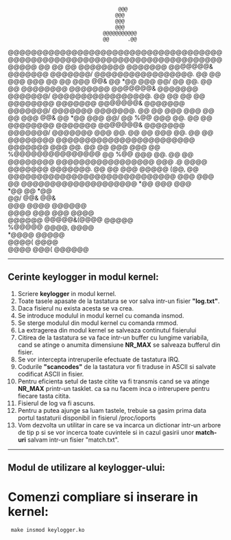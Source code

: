                                         @@@		                                                    
                                       @@@                                      
                                       @@@                                      
                                       @@@                                      
                                   @@@@@@@@@@@                                  
                                   @@      .@@                                  
 @@@@@@@@@@@@@@@@@@@@@@@@@@@@@@@@@@@@@@@@@@@@@@@@@@@@@@@@@@@@@@@@@@@@@@@@@@@@@@@
 @@                                                                           @@
 @@  @@@@@@@@   @@@@@@@   @@@@@@@&   @@@@@@@   @@@@@@@/   @@@@@@@@@@@@@@@@@.  @@
 @@  @@@  @@@   @@   @@   @@@  @@&   @@  *@@   @@@  @@/   @@             @@.  @@
 @@  @@@@@@@@   @@@@@@@   @@@@@@@&   @@@@@@@   @@@@@@@/   @@@@@@@@@@@@@@@@@.  @@
 @@                                                                           @@
 @@  @@@@@@@@   @@@@@@@   @@@@@@@&   @@@@@@@   @@@@@@@/   @@@@@@@   @@@@@@@.  @@
 @@  @@@  @@@   @@   @@   @@@  @@&   @@  *@@   @@@  @@/   @@  %@@   @@@  @@.  @@
 @@  @@@@@@@@   @@@@@@@   @@@@@@@&   @@@@@@@   @@@@@@@/   @@@@@@@   @@@  @@.  @@
 @@                                                                 @@@  @@.  @@
 @@  @@@@@@@@   @@@@@@@@@@@@@@@@@@@@@@@@                  @@@@@@@   @@@  @@.  @@
 @@  @@@  @@@   @@                   %@@@@@@@@@@@@@@@     @@  %@@   @@@  @@.  @@
 @@  @@@@@@@@   @@@@@@@@@@@@@@@@@  @@@     .@       @@@@  @@@@@@@   @@@@@@@.  @@
 @@                              @@@   @@@@@          (@@,                    @@
 @@@@@@@@@@@@@@@@@@@@@@@@@@@@@  @@@  @@@                @@  @@@@@@@@@@@@@@@@@@@@
                               *@@  @@@                 @@@                     
                               *@@                  @@  *@@                     
                                @@/                @@&  @@&                     
                                 @@@            @@@@   @@@@@@                   
                                  @@@@       @@@     @@@    @@@@                
                                     @@@@@@     @@@@@&(@@@@    @@@@@            
                                          %@@@@@          @@@@,    @@@@         
                                                             *@@@@    @@@@@     
                                                                 @@@@(    @@@@  
                                                                     @@@@   @@@(
                                                                        @@@@@@  


----------------------------
## Cerinte keylogger in modul kernel:


1. Scriere **keylogger** in modul kernel.
2. Toate tasele apasate de la tastatura se vor salva intr-un fisier **"log.txt"**.
3. Daca fisierul nu exista acesta se va crea.
4. Se introduce modulul in modul kernel cu comanda insmod.
5. Se sterge modulul din modul kernel cu comanda rmmod.
6. La extragerea din modul kernel se salveaza continutul fisierului
7. Citirea de la tastatura se va face intr-un buffer cu lungime variabila, cand se atinge
o anumita dimensiune **NR_MAX** se salveaza bufferul din fisier.
8. Se vor intercepta intreruperile efectuate de tastatura IRQ.
9. Codurile **"scancodes"** de la tastatura vor fi traduse in ASCII si salvate codificat ASCII in fisier.
10. Pentru eficienta setul de taste citite va fi transmis cand se va atinge **NR_MAX** printr-un tasklet.
ca sa nu facem inca o intrerupere pentru fiecare tasta citita.
11. Fisierul de log va fi ascuns.
12. Pentru a putea ajunge sa luam tastele, trebuie sa gasim prima data portul tastaturii disponibil in fisierul /proc/ioports
13. Vom dezvolta un utilitar in care se va incarca un dictionar intr-un arbore de tip p si se vor incerca toate cuvintele
si in cazul gasirii unor **match-uri** salvam intr-un fisier "match.txt".


----------------------------

## Modul de utilizare al keylogger-ului:

# Comenzi compliare si inserare in kernel:
` make
  insmod keylogger.ko`
  
 
